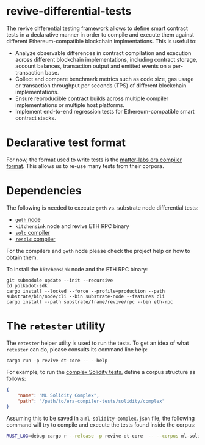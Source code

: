 # revive-differential-tests

The revive differential testing framework allows to define smart contract tests in a declarative manner in order to compile and execute them against different Ethereum-compatible blockchain implmentations. This is useful to:
- Analyze observable differences in contract compilation and execution across different blockchain implementations, including contract storage, account balances, transaction output and emitted events on a per-transaction base.
- Collect and compare benchmark metrics such as code size, gas usage or transaction throughput per seconds (TPS) of different blockchain implementations.
- Ensure reproducible contract builds across multiple compiler implementations or multiple host platforms.
- Implement end-to-end regression tests for Ethereum-compatible smart contract stacks.

# Declarative test format

For now, the format used to write tests is the [matter-labs era compiler format](https://github.com/matter-labs/era-compiler-tests?tab=readme-ov-file#matter-labs-simplecomplex-format). This allows us to re-use many tests from their corpora.

# Dependencies

The following is needed to execute `geth` vs. substrate node differential tests:
- [`geth` node](https://github.com/ethereum/go-ethereum/)
- `kitchensink` node and revive ETH RPC binary
- [`solc` compiler](https://github.com/ethereum/solidity)
- [`resolc` compiler](https://github.com/paritytech/revive)

For the compilers and `geth` node please check the project help on how to obtain them.

To install the `kitchensink` node and the ETH RPC binary:
```
git submodule update --init --recursive
cd polkadot-sdk
cargo install --locked --force --profile=production --path substrate/bin/node/cli --bin substrate-node --features cli
cargo install --path substrate/frame/revive/rpc --bin eth-rpc
```

# The `retester` utility

The `retester` helper utilty is used to run the tests. To get an idea of what `retester` can do, please consults its command line help: 

```
cargo run -p revive-dt-core -- --help
```

For example, to run the [complex Solidity tests](https://github.com/matter-labs/era-compiler-tests/tree/main/solidity/complex), define a corpus structure as follows:

```json
{
    "name": "ML Solidity Complex",
    "path": "/path/to/era-compiler-tests/solidity/complex"
}
```

Assuming this to be saved in a `ml-solidity-complex.json` file, the following command will try to compile and execute the tests found inside the corpus:

```bash
RUST_LOG=debug cargo r --release -p revive-dt-core  -- --corpus ml-solidity-complex.json 
```
